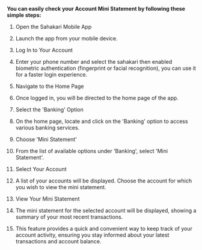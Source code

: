 **You can easily check your Account Mini Statement by following these simple steps:**

1. Open the Sahakari Mobile App

1. Launch the app from your mobile device.
1. Log In to Your Account

1. Enter your phone number and select the sahakari then enabled biometric authentication (fingerprint or facial recognition), you can use it for a faster login experience.
1. Navigate to the Home Page

1. Once logged in, you will be directed to the home page of the app.
1. Select the 'Banking' Option

1. On the home page, locate and click on the 'Banking' option to access various banking services.
1. Choose 'Mini Statement'

1. From the list of available options under 'Banking', select 'Mini Statement'.
1. Select Your Account

1. A list of your accounts will be displayed. Choose the account for which you wish to view the mini statement.
1. View Your Mini Statement

1. The mini statement for the selected account will be displayed, showing a summary of your most recent transactions.
1. This feature provides a quick and convenient way to keep track of your account activity, ensuring you stay informed about your latest transactions and account balance.
